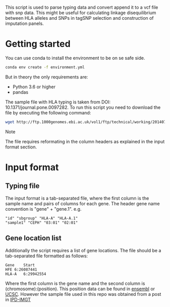 This script is used to parse typing data and convert append it to a vcf file with snp data. This might be useful for calculating linkage disequilibrium between HLA alleles and SNPs in tagSNP selection and construction of imputation panels.

# Getting started

You can use conda to install the environment to be on se safe side.

```bash
conda env create -f environment.yml
```

But in theory the only requirements are:

- Python 3.6 or higher
- pandas

The sample file with HLA typing is taken from DOI: 10.1371/journal.pone.0097282. To run this script you need to download the file by executing the following command:

```bash
wget http://ftp.1000genomes.ebi.ac.uk/vol1/ftp/technical/working/20140725_hla_genotypes/20140702_hla_diversity.txt
```

> [!NOTE]
> The file requires reformating in the column headers as explained in the input format section.

# Input format

## Typing file

The input format is a tab-separated file, where the first column is the sample name and pairs of columns for each gene. The header gene name convention is "gene" + "gene.1". e.g.

```
"id" "sbgroup" "HLA-A" "HLA-A.1"
"sample1" "CEPH" "03:01" "02:01"
```

## Gene location list

Additionally the script requires a list of gene locations. The file should be a tab-separated file formatted as follows:

```
Gene	Start
HFE	6:26087441
HLA-A	6:29942554
```

Where the first column is the gene name and the second column is (chromosome):(position). This position data can be found in [ensembl](https://www.ensembl.org/index.html) or [UCSC](https://genome.ucsc.edu/). However the sample file used in this repo was obtained from a post in [IPD-IMGT](https://www.ebi.ac.uk/ipd/imgt/hla/help/genomics.html)
